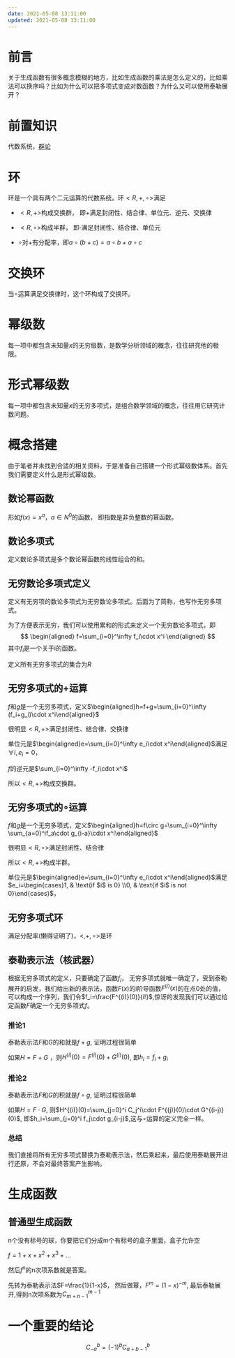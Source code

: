 ```yaml
---
date: 2021-05-08 13:11:00
updated: 2021-05-08 13:11:00
---
```




# 前言

关于生成函数有很多概念模糊的地方，比如生成函数的乘法是怎么定义的，比如乘法可以换序吗？比如为什么可以把多项式变成对数函数？为什么又可以使用泰勒展开？

# 前置知识

代数系统，[群论](/QSFAYC.html)



# 环

环是一个具有两个二元运算的代数系统。环$\lt R,+,\circ\gt$满足

- $\lt R,+\gt$构成交换群， 即$+$满足封闭性、结合律、单位元、逆元、交换律

- $\lt R,\circ\gt$构成半群， 即$\cdot$满足封闭性、结合律、单位元

- $\circ$对$+$有分配率，即$a\circ(b+c)=a\circ b+a\circ c$



<!-- more -->

# 交换环

当$\circ$运算满足交换律时，这个环构成了交换环。



# 幂级数

每一项中都包含未知量$x$的无穷级数，是数学分析领域的概念，往往研究他的极限。



# 形式幂级数

每一项中都包含未知量$x$的无穷多项式，是组合数学领域的概念，往往用它研究计数问题。



# 概念搭建

由于笔者并未找到合适的相关资料，于是准备自己搭建一个形式幂级数体系。首先我们需要定义什么是形式幂级数。



## 数论幂函数

形如$f(x)=x^a ， a\in N^0$的函数， 即指数是非负整数的幂函数。

## 数论多项式

定义数论多项式是多个数论幂函数的线性组合的和。

## 无穷数论多项式定义

定义有无穷项的数论多项式为无穷数论多项式。后面为了简称，也写作无穷多项式。

为了方便表示无穷，我们可以使用累和的形式来定义一个无穷数论多项式，即
$$
\begin{aligned}
f=\sum_{i=0}^\infty f_i\cdot x^i
\end{aligned}
$$
其中$f_i$是一个关于i的函数。

定义所有无穷多项式的集合为$R$

## 无穷多项式的$+$运算

$f$和$g$是一个无穷多项式，定义$\begin{aligned}h=f+g=\sum_{i=0}^\infty (f_i+g_i)\cdot x^i\end{aligned}$

很明显$<R,+\gt$满足封闭性、结合律、交换律

单位元是$\begin{aligned}e=\sum_{i=0}^\infty e_i\cdot x^i\end{aligned}$满足$\forall i, e_i=0$，

$f$的逆元是$\sum_{i=0}^\infty -f_i\cdot x^i$

所以$\lt R,+\gt$构成交换群。



## 无穷多项式的$\circ$运算

$f$和$g$是一个无穷多项式，定义$\begin{aligned}h=f\circ g=\sum_{i=0}^\infty \sum_{a=0}^if_a\cdot g_{i-a}\cdot x^i\end{aligned}$

很明显$\lt R,\circ\gt$满足封闭性、结合律

所以$\lt R,+\gt$构成半群。

单位元是$\begin{aligned}e=\sum_{i=0}^\infty e_i\cdot x^i\end{aligned}$满足$e_i=\begin{cases}1,  & \text{if $i$ is 0} \\0, & \text{if $i$ is not 0}\end{cases}$，



## 无穷多项式环

满足分配率(懒得证明了)，$\lt,+,\circ\gt$是环



## 泰勒表示法（核武器）

根据无穷多项式的定义，只要确定了函数$f_i$， 无穷多项式就唯一确定了，受到泰勒展开的启发，我们给出新的表示法，函数$F(x)$的i阶导函数$F^{(i)}(x)$的在点0处的值，可以构成一个序列，我们令$f_i=\frac{F^{(i)}(0)}{i!}$,惊讶的发现我们可以通过给定函数$F$确定一个无穷多项式$f$。

### 推论1

泰勒表示法$F$和$G$的和就是$f+g$, 证明过程很简单

如果$H=F+G$ ，则$H^{(i)}(0)=F^{(i)}(0)+G^{(i)}(0)$, 即$h_i=f_i+g_i$

### 推论2

泰勒表示法$F$和$G$的积就是$f\circ g$, 证明过程很简单

如果$H=F\cdot G$, 则$H^{(i)}(0)=\sum_{j=0}^i C_j^i\cdot F^{(j)}(0)\cdot G^{(i-j)}(0)$, 即$h_i=\sum_{j=0}^i f_j\cdot g_{i-j}$,这与$\circ$运算的定义完全一样。

### 总结

我们直接将所有无穷多项式替换为泰勒表示法，然后乘起来，最后使用泰勒展开进行还原，不会对最终答案产生影响。

# 生成函数

## 普通型生成函数

n个没有标号的球，你要把它们分成m个有标号的盒子里面，盒子允许空

$f=1+x+x^2+x^3+...$

然后$f^n$的n次项系数就是答案。

先转为泰勒表示法$F=\frac{1}{1-x}$， 然后做幂，$F^m=(1-x)^{-m}$, 最后泰勒展开,得到n次项系数为$C_{m+n-1}^{m-1}$





# 一个重要的结论

$$
C_{-a}^b = (-1)^b C_{a+b-1}^b
$$















